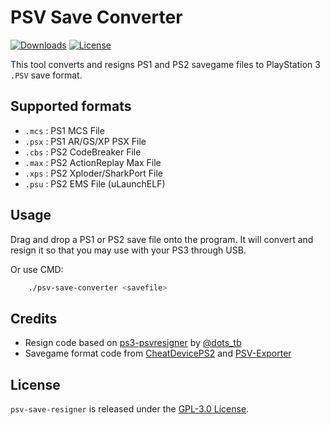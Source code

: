 # PSV Save Converter
[![Downloads](https://img.shields.io/github/downloads/bucanero/psv-save-converter/total.svg?maxAge=3600)](https://github.com/bucanero/psv-save-converter/releases)
[![License](https://img.shields.io/github/license/bucanero/psv-save-converter.svg)](./LICENSE)

This tool converts and resigns PS1 and PS2 savegame files to PlayStation 3 `.PSV` save format.

## Supported formats

- `.mcs` : PS1 MCS File
- `.psx` : PS1 AR/GS/XP PSX File
- `.cbs` : PS2 CodeBreaker File
- `.max` : PS2 ActionReplay Max File
- `.xps` : PS2 Xploder/SharkPort File
- `.psu` : PS2 EMS File (uLaunchELF)

## Usage

Drag and drop a PS1 or PS2 save file onto the program. It will convert and resign it so that you may use with your PS3 through USB.

Or use CMD:
```bash
	./psv-save-converter <savefile>
```

## Credits

- Resign code based on [ps3-psvresigner](https://github.com/dots-tb/ps3-psvresigner) by [@dots_tb](https://github.com/dots-tb)
- Savegame format code from [CheatDevicePS2](https://github.com/root670/CheatDevicePS2) and [PSV-Exporter](https://github.com/PMStanley/PSV-Exporter)
 
## License

`psv-save-resigner` is released under the [GPL-3.0 License](./LICENSE).
